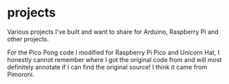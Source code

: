 # projects
Various projects I've built and want to share for Arduino, Raspberry Pi and other projects.

For the Pico Pong code I modified for Raspberry Pi Pico and Unicorn Hat, I honestly cannot remember where I got the original code from and will most definitely annotate if I can find the original source!  I think it came from Pimoroni.
